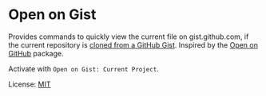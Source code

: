 # Open on Gist

Provides commands to quickly view the current file on gist.github.com, if the current repository is [cloned from a GitHub Gist](https://help.github.com/articles/forking-and-cloning-gists/). Inspired by the [Open on GitHub](https://github.com/atom/open-on-github) package.

Activate with `Open on Gist: Current Project`.

License: [MIT](http://chibicode.mit-license.org/)
